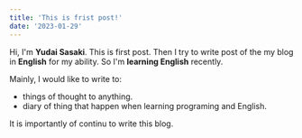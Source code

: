 ```yaml
---
title: 'This is frist post!'
date: '2023-01-29'
---
```


Hi, I'm **Yudai Sasaki**. This is first post. Then I try to write post of the my blog in **English** for my ability. So I'm **learning English** recently. 

Mainly, I would like to write to:

- things of thought to anything.
- diary of thing that happen when learning programing and English.

It is importantly of continu to write this blog.
